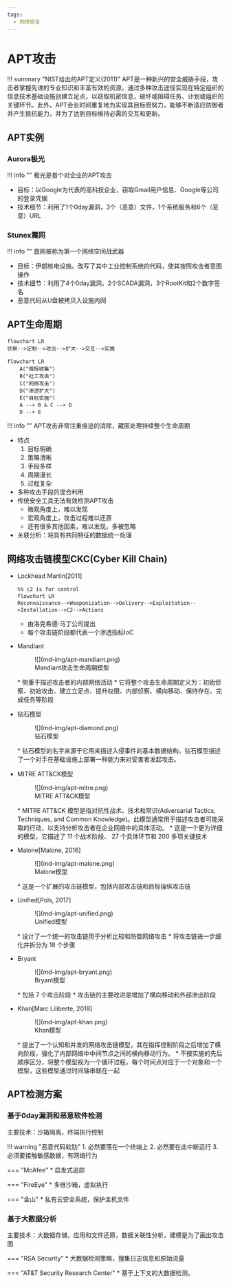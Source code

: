 ```yaml
---
tags:
  - 网络安全
---
```

APT攻击
===

!!! summary "NIST给出的APT定义(2011)"
    APT是一种新兴的安全威胁手段，攻击者掌握先进的专业知识和丰富有效的资源，通过多种攻击途径实现在特定组织的信息技术基础设施创建立足点，以窃取机密信息，破坏或阻碍任务、计划或组织的关键环节。此外，APT会长时间重复地为实现其目标而努力，能够不断适应防御者并产生抵抗能力，并为了达到目标维持必需的交互和更新。

## APT实例
### Aurora极光
!!! info ""
    极光是首个对企业的APT攻击

* 目标：以Google为代表的高科技企业，窃取Gmail用户信息、Google等公司的登录凭据
* 技术细节：利用了1个0day漏洞，3个（恶意）文件，1个系统服务和6个（恶意）URL

### Stunex震网
!!! info ""
    震网被称为第一个网络空间战武器

* 目标：伊朗核电设施。改写了其中工业控制系统的代码，使其按照攻击者意图操作
* 技术细节：利用了4个0day漏洞，2个SCADA漏洞，3个RootKit和2个数字签名
* 恶意代码从U盘被拷贝入设施内网

## APT生命周期

```mermaid
flowchart LR
侦察-->定制-->攻击-->扩大-->交互-->实施
```
```mermaid
flowchart LR
    A("情报收集")
    B("社工攻击")
    C("网络攻击")
    D("渗透扩大")
    E("目标实施")
    A --> B & C --> D
    D --> E
```

!!! info ""
    APT攻击非常注重痕迹的消除，藏匿处理持续整个生命周期

* 特点
    1. 目标明确
    2. 策略清晰
    3. 手段多样
    4. 周期漫长
    5. 过程复杂
* 多种攻击手段的混合利用
* 传统安全工具无法有效检测APT攻击
    - 微观角度上，难以发现
    - 宏观角度上，攻击过程难以还原
    - 还有很多其他因素，难以发现，多被忽略
* 关联分析：将具有共同特征的数据统一处理

## 网络攻击链模型CKC(Cyber Kill Chain)
* Lockhead Martin[2011]
    ```mermaid
    %% c2 is for control
    flowchart LR
    Reconnaissance-->Weaponization-->Delivery-->Exploitation-->Installation-->C2-->Actions
    ```
    - 由洛克希德·马丁公司提出
    - 每个攻击链阶段都代表一个渗透指标IoC

* Mandiant
    <figure markdown>
    ![](md-img/apt-mandiant.png)
    <figcaption>Mandiant攻击生命周期模型</figcaption>
    </figure>
    * 侧重于描述攻击者的内部网络活动
    * 它将整个攻击生命周期定义为：初始侦察、初始攻击、建立立足点、提升权限、内部侦察、横向移动、保持存在、完成任务等阶段

* 钻石模型
    <figure markdown>
    ![](md-img/apt-diamond.png)
    <figcaption>钻石模型</figcaption>
    </figure>
    * 钻石模型的名字来源于它用来描述入侵事件的基本数据结构。钻石模型描述了一个对手在基础设施上部署一种能力来对受害者发起攻击。

* MITRE ATT&CK模型
    <figure markdown>
    ![](md-img/apt-mitre.png)
    <figcaption>MITRE ATT&CK模型</figcaption>
    </figure>
    * MITRE ATT&CK 模型是指对抗性战术、技术和常识(Adversarial Tactics, Techniques, and Common Knowledge)。此模型通常用于描述攻击者可能采取的行动，以支持分析攻击者在企业网络中的具体活动。
    * 这是一个更为详细的模型，它描述了 11 个战术阶段、 27 个具体环节和 200 多项关键技术

* Malone[Malone, 2016]
    <figure markdown>
    ![](md-img/apt-malone.png)
    <figcaption>Malone模型</figcaption>
    </figure>
    * 这是一个扩展的攻击链模型，包括内部攻击链和目标操纵攻击链

* Unified[Pols, 2017]
    <figure markdown>
    ![](md-img/apt-unified.png)
    <figcaption>Unified模型</figcaption>
    </figure>
    * 设计了一个统一的攻击链用于分析比较和防御网络攻击
    * 将攻击链进一步细化并拆分为 18 个步骤

* Bryant
    <figure markdown>
    ![](md-img/apt-bryant.png)
    <figcaption>Bryant模型</figcaption>
    </figure>
    * 包括 7 个攻击阶段
    * 攻击链的主要改进是增加了横向移动和外部渗出阶段

* Khan[Marc Liliberte, 2018]
    <figure markdown>
    ![](md-img/apt-khan.png)
    <figcaption>Khan模型</figcaption>
    </figure>
    * 提出了一个认知和并发的网络攻击链模型，其在指挥控制阶段之后增加了横向阶段，强化了内部网络中中间节点之间的横向移动行为。
    * 不按实施的先后顺序区分，将整个模型视为一个循环过程，每个时间点对应于一个对象和一个模型，这些模型通过时间轴串联在一起

## APT检测方案
### 基于0day漏洞和恶意软件检测
主要技术：沙箱隔离，终端执行控制

!!! warning "恶意代码软肋"
    1. 必然要落在一个终端上
    2. 必然要在此中断运行
    3. 必须要接触敏感数据，有网络行为

=== "McAfee"
    * 启发式追踪

=== "FireEye"
    * 多维沙箱，虚拟执行

=== "金山"
    * 私有云安全系统，保护主机文件

### 基于大数据分析
主要技术：大数据存储，应用和文件还原，数据关联性分析，建模是为了画出攻击图

=== "RSA Security"
    * 大数据检测策略，搜集日志信息和原始流量

=== "AT&T Security Research Center"
    * 基于上下文的大数据检测。
